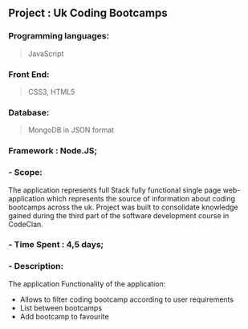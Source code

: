 ## Project : Uk Coding Bootcamps
### Programming languages:
> JavaScript
### Front End:
> CSS3, HTML5
### Database:
> MongoDB in JSON format
### Framework : Node.JS;

### - Scope:
The application represents full Stack fully functional single page web-application 
which represents the source of information about coding bootcamps across the uk. 
Project was built to consolidate knowledge gained during the third part of the software development course in CodeClan.


### - Time Spent : 4,5 days;

### - Description:
The application
Functionality of the application:
- Allows to  filter coding bootcamp according to user requirements
- List between bootcamps
- Add bootcamp to favourite

